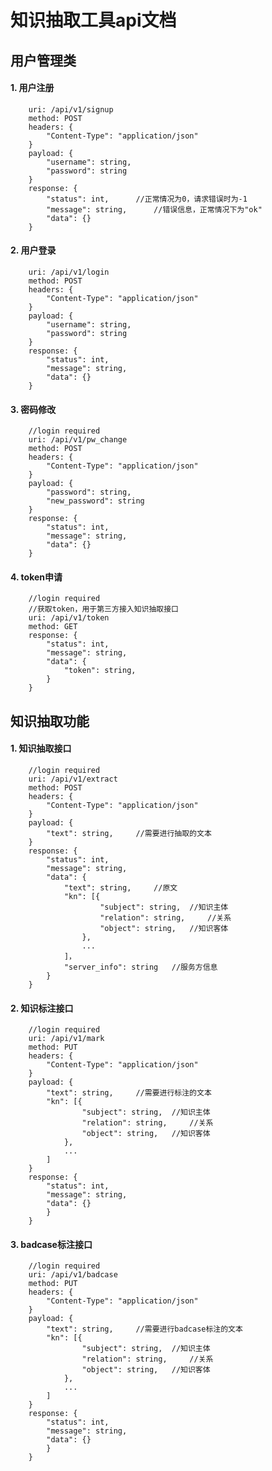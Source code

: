# 知识抽取工具api文档

## 用户管理类
#### 1. 用户注册
		uri: /api/v1/signup
		method: POST
		headers: {
			"Content-Type": "application/json"
		}
		payload: {
			"username": string,
			"password": string
		}
		response: {
			"status": int, 		//正常情况为0，请求错误时为-1
			"message": string, 		//错误信息，正常情况下为"ok"
			"data": {}
		}
#### 2. 用户登录
		uri: /api/v1/login
		method: POST
		headers: {
			"Content-Type": "application/json"
		}
		payload: {
			"username": string,
			"password": string
		}
		response: {
			"status": int,
			"message": string,
			"data": {}
		}
#### 3. 密码修改
		//login required
		uri: /api/v1/pw_change
		method: POST
		headers: {
			"Content-Type": "application/json"
		}
		payload: {
			"password": string,
			"new_password": string
		}
		response: {
			"status": int,
			"message": string,
			"data": {}
		}
#### 4. token申请
		//login required
		//获取token，用于第三方接入知识抽取接口
		uri: /api/v1/token
		method: GET
		response: {
			"status": int,
			"message": string,
			"data": {
				"token": string,
			}
		}

## 知识抽取功能
#### 1. 知识抽取接口
		//login required
		uri: /api/v1/extract
		method: POST
		headers: {
			"Content-Type": "application/json"
		}
		payload: {
			"text": string, 	//需要进行抽取的文本
		}
		response: {
			"status": int,
			"message": string,
			"data": {
				"text": string, 	//原文
				"kn": [{
						"subject": string, 	//知识主体
						"relation": string, 	//关系
						"object": string, 	//知识客体
					},
					...
				]，
				"server_info": string 	//服务方信息
			}
		}
#### 2. 知识标注接口
		//login required
		uri: /api/v1/mark
		method: PUT
		headers: {
			"Content-Type": "application/json"
		}
		payload: {
			"text": string, 	//需要进行标注的文本
			"kn": [{
					"subject": string, 	//知识主体
					"relation": string, 	//关系
					"object": string, 	//知识客体
				},
				...
			]
		}
		response: {
			"status": int,
			"message": string,
			"data": {}
			}
		}
#### 3. badcase标注接口
		//login required
		uri: /api/v1/badcase
		method: PUT
		headers: {
			"Content-Type": "application/json"
		}
		payload: {
			"text": string, 	//需要进行badcase标注的文本
			"kn": [{
					"subject": string, 	//知识主体
					"relation": string, 	//关系
					"object": string, 	//知识客体
				},
				...
			]
		}
		response: {
			"status": int,
			"message": string,
			"data": {}
			}
		}
